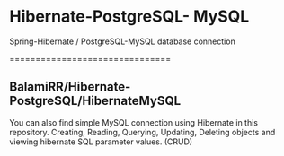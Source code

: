 # Hibernate-PostgreSQL- MySQL
Spring-Hibernate / PostgreSQL-MySQL database connection


===============================

## BalamiRR/Hibernate-PostgreSQL/HibernateMySQL

You can also find simple MySQL connection using Hibernate in this repository.
Creating, Reading, Querying, Updating, Deleting objects and viewing hibernate SQL parameter values. (CRUD)
